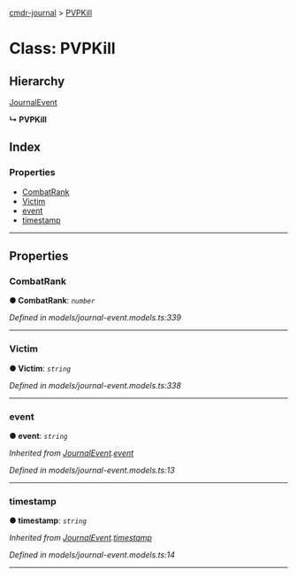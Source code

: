 [cmdr-journal](../README.md) > [PVPKill](../classes/pvpkill.md)



# Class: PVPKill

## Hierarchy


 [JournalEvent](journalevent.md)

**↳ PVPKill**







## Index

### Properties

* [CombatRank](pvpkill.md#combatrank)
* [Victim](pvpkill.md#victim)
* [event](pvpkill.md#event)
* [timestamp](pvpkill.md#timestamp)



---
## Properties
<a id="combatrank"></a>

###  CombatRank

**●  CombatRank**:  *`number`* 

*Defined in models/journal-event.models.ts:339*





___

<a id="victim"></a>

###  Victim

**●  Victim**:  *`string`* 

*Defined in models/journal-event.models.ts:338*





___

<a id="event"></a>

###  event

**●  event**:  *`string`* 

*Inherited from [JournalEvent](journalevent.md).[event](journalevent.md#event)*

*Defined in models/journal-event.models.ts:13*





___

<a id="timestamp"></a>

###  timestamp

**●  timestamp**:  *`string`* 

*Inherited from [JournalEvent](journalevent.md).[timestamp](journalevent.md#timestamp)*

*Defined in models/journal-event.models.ts:14*





___


